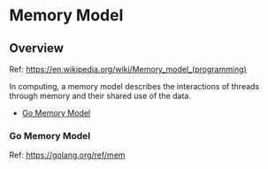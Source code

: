 # Memory Model

## Overview

Ref: https://en.wikipedia.org/wiki/Memory_model_(programming)

In computing, a memory model describes the interactions of threads through memory and their shared use of the data.

- [Go Memory Model](#go-memory-model)

### Go Memory Model

Ref: https://golang.org/ref/mem


